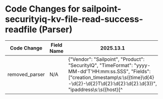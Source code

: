 # Code Changes for sailpoint-securityiq-kv-file-read-success-readfile (Parser)

| Code Change | Field Name | 2025.13.1 | 2025.14.1 |
|-------------|------------|-----------|------------|
| removed_parser | N/A | {"Vendor": "Sailpoint", "Product": "SecurityIQ", "TimeFormat": "yyyy-MM-dd'T'HH:mm:ss.SSS", "Fields": ["creation_timestamp\s:\s({time}\d{4}-\d{2}-\d{2}T\d{2}:\d{2}:\d{2}.\d{3})", "ipaddress\s:\s({host}[^|]+) \|", "ipaddress\s:\s({dest_ip}\d{1,3}\.\d{1,3}\.\d{1,3}\.\d{1,3}) \|", "applicationtype\s:\s({app}[^|]+)\s\|", "fileextension\s:\s({file_ext}[^|]+)\s\|", "userfullname\s:\s({user_sid}(?=[^\\]+\\)({domain}[^\\]+)\\({user}[\w\.\-\!\#\^\~]{1,40}\$?)|(?:.+?))\s\|", "objectname\s:\s({file_name}[^|]+)\s\|", "\spath\s:\s({file_dir}[^|]+)\s\|", "actiontype\s:\s({event_name}[^|]+)\sFile\s\|"], "Name": "sailpoint-securityiq-kv-file-read-success-readfile", "Conditions": ["| applicationtype : Netapp - CIFS |", "actiontype : Read File"], "ParserVersion": "v1.0.0"} | N/A |